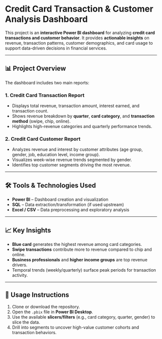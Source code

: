 # Credit Card Transaction & Customer Analysis Dashboard

This project is an **interactive Power BI dashboard** for analyzing **credit card transactions and customer behavior**. It provides **actionable insights** on revenue, transaction patterns, customer demographics, and card usage to support data-driven decisions in financial services.

---

## 📊 Project Overview

The dashboard includes two main reports:

### 1. Credit Card Transaction Report  
- Displays total revenue, transaction amount, interest earned, and transaction count.  
- Shows revenue breakdown by **quarter**, **card category**, and **transaction method** (swipe, chip, online).  
- Highlights high-revenue categories and quarterly performance trends.

### 2. Credit Card Customer Report  
- Analyzes revenue and interest by customer attributes (age group, gender, job, education level, income group).  
- Visualizes week-wise revenue trends segmented by gender.  
- Identifies top customer segments driving the most revenue.

---

## 🛠 Tools & Technologies Used

- **Power BI** – Dashboard creation and visualization  
- **SQL** – Data extraction/transformation (if used upstream)  
- **Excel / CSV** – Data preprocessing and exploratory analysis  

---

## 📈 Key Insights

- **Blue card** generates the highest revenue among card categories.  
- **Swipe transactions** contribute more to revenue compared to chip and online.  
- **Business professionals** and **higher income groups** are top revenue drivers.  
- Temporal trends (weekly/quarterly) surface peak periods for transaction activity.

---

## 🚀 Usage Instructions

1. Clone or download the repository.  
2. Open the `.pbix` file in **Power BI Desktop**.  
3. Use the available **slicers/filters** (e.g., card category, quarter, gender) to slice the data.  
4. Drill into segments to uncover high-value customer cohorts and transaction behaviors.

